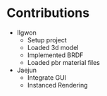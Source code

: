 # Contributions
- Ilgwon
  - Setup project
  - Loaded 3d model
  - Implemented BRDF
  - Loaded pbr material files
- Jaejun
  - Integrate GUI
  - Instanced Rendering
